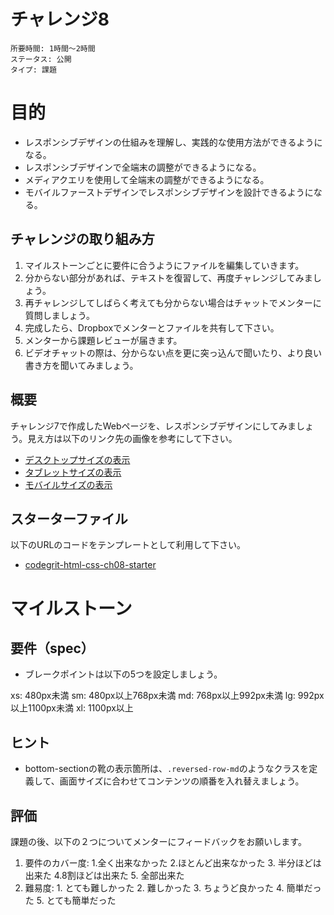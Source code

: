 # チャレンジ8

```
所要時間: 1時間〜2時間
ステータス: 公開
タイプ: 課題
```

# 目的

- レスポンシブデザインの仕組みを理解し、実践的な使用方法ができるようになる。
- レスポンシブデザインで全端末の調整ができるようになる。
- メディアクエリを使用して全端末の調整ができるようになる。
- モバイルファーストデザインでレスポンシブデザインを設計できるようになる。

## チャレンジの取り組み方

1. マイルストーンごとに要件に合うようにファイルを編集していきます。
2. 分からない部分があれば、テキストを復習して、再度チャレンジしてみましょう。
3. 再チャレンジしてしばらく考えても分からない場合はチャットでメンターに質問しましょう。
4. 完成したら、Dropboxでメンターとファイルを共有して下さい。
5. メンターから課題レビューが届きます。
6. ビデオチャットの際は、分からない点を更に突っ込んで聞いたり、より良い書き方を聞いてみましょう。

## 概要

チャレンジ7で作成したWebページを、レスポンシブデザインにしてみましょう。見え方は以下のリンク先の画像を参考にして下さい。

- [デスクトップサイズの表示](https://github.com/codegrit-jp-students/codegrit-html-css-ch08-starter/blob/master/images/ch08-final-lg.png)
- [タブレットサイズの表示](https://github.com/codegrit-jp-students/codegrit-html-css-ch08-starter/blob/master/images/ch08-final-md.png)
- [モバイルサイズの表示](https://github.com/codegrit-jp-students/codegrit-html-css-ch08-starter/blob/master/images/ch08-final-sm.png)

## スターターファイル

以下のURLのコードをテンプレートとして利用して下さい。

- [codegrit-html-css-ch08-starter](https://github.com/codegrit-jp-students/codegrit-html-css-ch08-starter)

# マイルストーン

## 要件（spec）

- ブレークポイントは以下の5つを設定しましょう。

xs: 480px未満
sm: 480px以上768px未満
md: 768px以上992px未満
lg: 992px以上1100px未満
xl: 1100px以上

## ヒント

- bottom-sectionの靴の表示箇所は、`.reversed-row-md`のようなクラスを定義して、画面サイズに合わせてコンテンツの順番を入れ替えましょう。

## 評価

課題の後、以下の２つについてメンターにフィードバックをお願いします。

1. 要件のカバー度: 1.全く出来なかった 2.ほとんど出来なかった 3. 半分ほどは出来た 4.8割ほどは出来た 5. 全部出来た
2. 難易度: 1. とても難しかった 2. 難しかった 3. ちょうど良かった 4. 簡単だった 5. とても簡単だった
